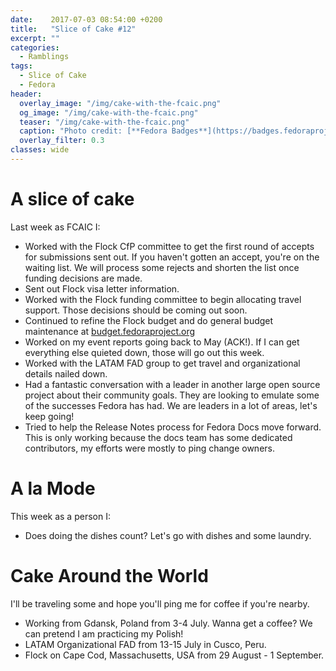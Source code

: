 ```yaml
---
date:    2017-07-03 08:54:00 +0200
title:   "Slice of Cake #12"
excerpt: ""
categories:
  - Ramblings
tags:
  - Slice of Cake
  - Fedora
header:
  overlay_image: "/img/cake-with-the-fcaic.png"
  og_image: "/img/cake-with-the-fcaic.png"
  teaser: "/img/cake-with-the-fcaic.png"
  caption: "Photo credit: [**Fedora Badges**](https://badges.fedoraproject.org/badge/its-a-cake-thing)"
  overlay_filter: 0.3
classes: wide
---
```


# A slice of cake

Last week as FCAIC I:

- Worked with the Flock CfP committee to get the first round of accepts for submissions sent out.  If you haven't gotten an accept, you're on the waiting list.  We will process some rejects and shorten the list once funding decisions are made.
- Sent out Flock visa letter information.
- Worked with the Flock funding committee to begin allocating travel support.  Those decisions should be coming out soon.
- Continued to refine the Flock budget and do general budget maintenance at [budget.fedoraproject.org](http://budget.fedoraproject.org)
- Worked on my event reports going back to May (ACK!).  If I can get everything else quieted down, those will go out this week.
- Worked with the LATAM FAD group to get travel and organizational details nailed down.
- Had a fantastic conversation with a leader in another large open source project about their community goals.  They are looking to emulate some of the successes Fedora has had.  We are leaders in a lot of areas, let's keep going!
- Tried to help the Release Notes process for Fedora Docs move forward.  This is only working because the docs team has some dedicated contributors, my efforts were mostly to ping change owners.

# A la Mode

This week as a person I:

- Does doing the dishes count?  Let's go with dishes and some laundry.

# Cake Around the World

I'll be traveling some and hope you'll ping me for coffee if you're nearby.

- Working from Gdansk, Poland from 3-4 July.  Wanna get a coffee?  We can pretend I am practicing my Polish!
- LATAM Organizational FAD from 13-15 July in Cusco, Peru.
- Flock on Cape Cod, Massachusetts, USA from 29 August - 1 September.

